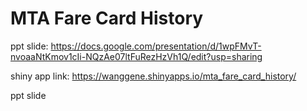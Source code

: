 # MTA Fare Card History


ppt slide: https://docs.google.com/presentation/d/1wpFMvT-nvoaaNtKmov1cIi-NQzAe07ltFuRezHzVh1Q/edit?usp=sharing

shiny app link: https://wanggene.shinyapps.io/mta_fare_card_history/

ppt slide
